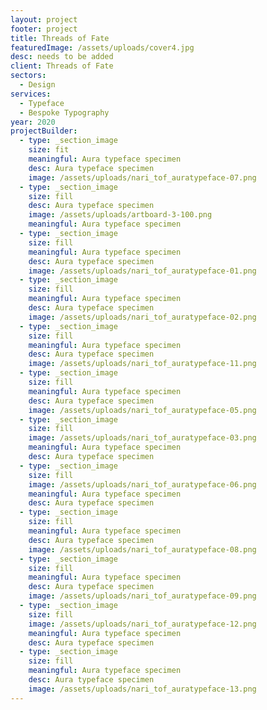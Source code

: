 ```yaml
---
layout: project
footer: project
title: Threads of Fate
featuredImage: /assets/uploads/cover4.jpg
desc: needs to be added
client: Threads of Fate
sectors:
  - Design
services:
  - Typeface
  - Bespoke Typography
year: 2020
projectBuilder:
  - type: _section_image
    size: fit
    meaningful: Aura typeface specimen
    desc: Aura typeface specimen
    image: /assets/uploads/nari_tof_auratypeface-07.png
  - type: _section_image
    size: fill
    desc: Aura typeface specimen
    image: /assets/uploads/artboard-3-100.png
    meaningful: Aura typeface specimen
  - type: _section_image
    size: fill
    meaningful: Aura typeface specimen
    desc: Aura typeface specimen
    image: /assets/uploads/nari_tof_auratypeface-01.png
  - type: _section_image
    size: fill
    meaningful: Aura typeface specimen
    desc: Aura typeface specimen
    image: /assets/uploads/nari_tof_auratypeface-02.png
  - type: _section_image
    size: fill
    meaningful: Aura typeface specimen
    desc: Aura typeface specimen
    image: /assets/uploads/nari_tof_auratypeface-11.png
  - type: _section_image
    size: fill
    meaningful: Aura typeface specimen
    desc: Aura typeface specimen
    image: /assets/uploads/nari_tof_auratypeface-05.png
  - type: _section_image
    size: fill
    image: /assets/uploads/nari_tof_auratypeface-03.png
    meaningful: Aura typeface specimen
    desc: Aura typeface specimen
  - type: _section_image
    size: fill
    image: /assets/uploads/nari_tof_auratypeface-06.png
    meaningful: Aura typeface specimen
    desc: Aura typeface specimen
  - type: _section_image
    size: fill
    meaningful: Aura typeface specimen
    desc: Aura typeface specimen
    image: /assets/uploads/nari_tof_auratypeface-08.png
  - type: _section_image
    size: fill
    meaningful: Aura typeface specimen
    desc: Aura typeface specimen
    image: /assets/uploads/nari_tof_auratypeface-09.png
  - type: _section_image
    size: fill
    image: /assets/uploads/nari_tof_auratypeface-12.png
    meaningful: Aura typeface specimen
    desc: Aura typeface specimen
  - type: _section_image
    size: fill
    meaningful: Aura typeface specimen
    desc: Aura typeface specimen
    image: /assets/uploads/nari_tof_auratypeface-13.png
---
```

